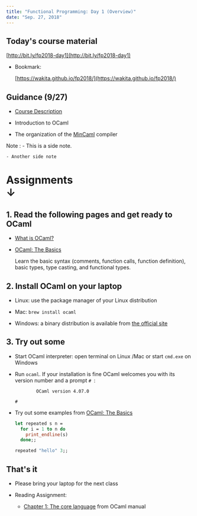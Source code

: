 ```yaml
---
title: "Functional Programming: Day 1 (Overview)"
date: "Sep. 27, 2018"
---
```


## Today's course material

[http://bit.ly/fp2018-day1](http://bit.ly/fp2018-day1)

- Bookmark:

    [https://wakita.github.io/fp2018/](https://wakita.github.io/fp2018/)

## Guidance (9/27)

- [Course Description](http://www.ocw.titech.ac.jp/index.php?module=General&action=T0300&JWC=201804054&lang=EN)

- Introduction to OCaml

- The organization of the [MinCaml](http://esumii.github.io/min-caml/index-e.html) compiler

Note
: - This is a side note.

    - Another side note

# Assignments<br/>↓

## 1. Read the following pages and get ready to OCaml

- [What is OCaml?](http://ocaml.org/learn/description.html)

- [OCaml: The Basics](http://ocaml.org/learn/tutorials/basics.html)

    Learn the basic syntax (comments, function calls, function definition), basic types, type casting, and functional types.

## 2. Install OCaml on your laptop

- Linux: use the package manager of your Linux distribution

- Mac: `brew install ocaml`

- Windows: a binary distribution is available from [the official site](http://protz.github.io/ocaml-installer/)

## 3. Try out some

- Start OCaml interpreter: open terminal on Linux /Mac or start `cmd.exe` on Windows

- Run `ocaml`.  If your installation is fine OCaml welcomes you with its version number and a prompt `# `:

    ```
            OCaml version 4.07.0

    # 
    ```

- Try out some examples from [OCaml: The Basics](http://ocaml.org/learn/tutorials/basics.html)

    ```ocaml
    let repeated s n =
      for i = 1 to n do
        print_endline(s)
      done;;

    repeated "hello" 3;;
    ```

## That's it

- Please bring your laptop for the next class

- Reading Assignment:

    - [Chapter 1: The core language](https://caml.inria.fr/pub/docs/manual-ocaml/coreexamples.html) from OCaml manual
